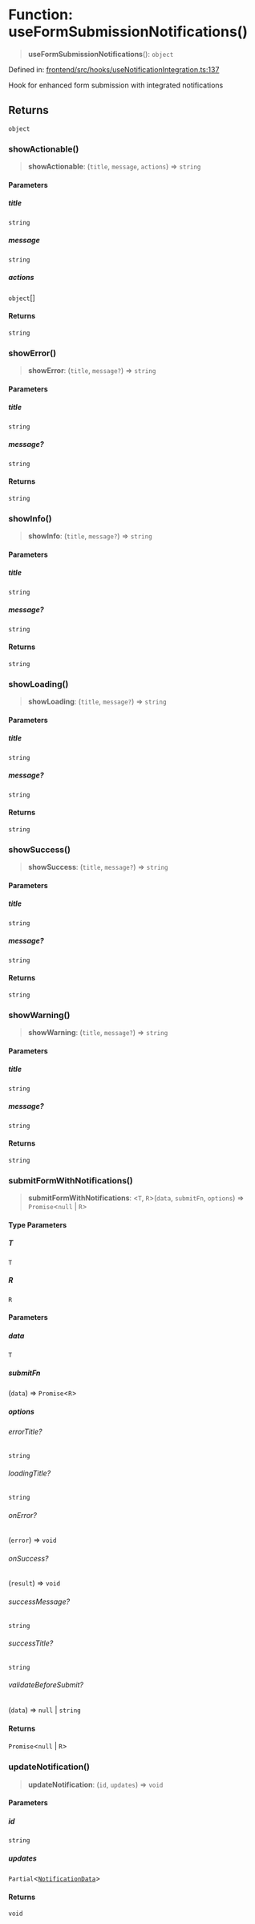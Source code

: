 # Function: useFormSubmissionNotifications()

> **useFormSubmissionNotifications**(): `object`

Defined in: [frontend/src/hooks/useNotificationIntegration.ts:137](https://github.com/lsendel/sass/blob/ca8b2b87627589617e0de57047e1f50d53e78078/frontend/src/hooks/useNotificationIntegration.ts#L137)

Hook for enhanced form submission with integrated notifications

## Returns

`object`

### showActionable()

> **showActionable**: (`title`, `message`, `actions`) => `string`

#### Parameters

##### title

`string`

##### message

`string`

##### actions

`object`[]

#### Returns

`string`

### showError()

> **showError**: (`title`, `message?`) => `string`

#### Parameters

##### title

`string`

##### message?

`string`

#### Returns

`string`

### showInfo()

> **showInfo**: (`title`, `message?`) => `string`

#### Parameters

##### title

`string`

##### message?

`string`

#### Returns

`string`

### showLoading()

> **showLoading**: (`title`, `message?`) => `string`

#### Parameters

##### title

`string`

##### message?

`string`

#### Returns

`string`

### showSuccess()

> **showSuccess**: (`title`, `message?`) => `string`

#### Parameters

##### title

`string`

##### message?

`string`

#### Returns

`string`

### showWarning()

> **showWarning**: (`title`, `message?`) => `string`

#### Parameters

##### title

`string`

##### message?

`string`

#### Returns

`string`

### submitFormWithNotifications()

> **submitFormWithNotifications**: \<`T`, `R`\>(`data`, `submitFn`, `options`) => `Promise`\<`null` \| `R`\>

#### Type Parameters

##### T

`T`

##### R

`R`

#### Parameters

##### data

`T`

##### submitFn

(`data`) => `Promise`\<`R`\>

##### options

###### errorTitle?

`string`

###### loadingTitle?

`string`

###### onError?

(`error`) => `void`

###### onSuccess?

(`result`) => `void`

###### successMessage?

`string`

###### successTitle?

`string`

###### validateBeforeSubmit?

(`data`) => `null` \| `string`

#### Returns

`Promise`\<`null` \| `R`\>

### updateNotification()

> **updateNotification**: (`id`, `updates`) => `void`

#### Parameters

##### id

`string`

##### updates

`Partial`\<[`NotificationData`](../../../components/ui/FeedbackSystem/interfaces/NotificationData.md)\>

#### Returns

`void`

